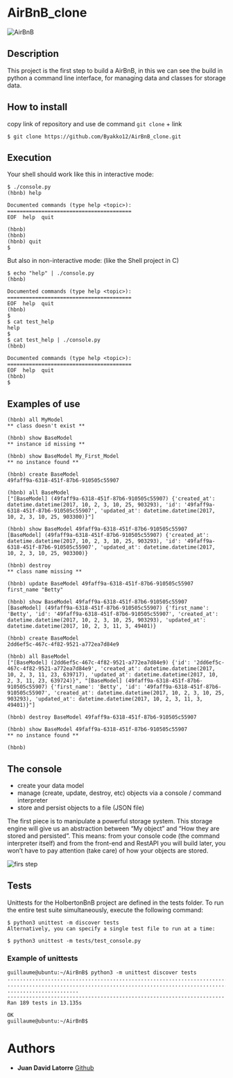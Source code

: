 # AirBnB_clone
![AirBnB](https://drive.google.com/uc?export=view&id=11YSb1Q1uCtVta-UWQk0R--Ds2GXiwCTP)
## Description

This project is the first step to build a AirBnB, in this we can see 
the build in python a command line interface, for managing data and classes 
for storage data.

## How to install
copy link of repository and use de command `git clone` + link

`$ git clone https://github.com/Byakko12/AirBnB_clone.git`


## Execution

Your shell should work like this in interactive mode:

    
    $ ./console.py
    (hbnb) help
        
    Documented commands (type help <topic>):
    ========================================
    EOF  help  quit

    (hbnb) 
    (hbnb) 
    (hbnb) quit
    $
    
But also in non-interactive mode: (like the Shell project in C)


    $ echo "help" | ./console.py
    (hbnb)

    Documented commands (type help <topic>):
    ========================================
    EOF  help  quit
    (hbnb) 
    $
    $ cat test_help
    help
    $
    $ cat test_help | ./console.py
    (hbnb)

    Documented commands (type help <topic>):
    ========================================
    EOF  help  quit
    (hbnb) 
    $

## Examples of use

    (hbnb) all MyModel
    ** class doesn't exist **

    (hbnb) show BaseModel
    ** instance id missing **

    (hbnb) show BaseModel My_First_Model
    ** no instance found **

    (hbnb) create BaseModel
    49faff9a-6318-451f-87b6-910505c55907

    (hbnb) all BaseModel
    ["[BaseModel] (49faff9a-6318-451f-87b6-910505c55907) {'created_at': datetime.datetime(2017, 10, 2, 3, 10, 25, 903293), 'id': '49faff9a-6318-451f-87b6-910505c55907', 'updated_at': datetime.datetime(2017, 10, 2, 3, 10, 25, 903300)}"]

    (hbnb) show BaseModel 49faff9a-6318-451f-87b6-910505c55907
    [BaseModel] (49faff9a-6318-451f-87b6-910505c55907) {'created_at': datetime.datetime(2017, 10, 2, 3, 10, 25, 903293), 'id': '49faff9a-6318-451f-87b6-910505c55907', 'updated_at': datetime.datetime(2017, 10, 2, 3, 10, 25, 903300)}

    (hbnb) destroy
    ** class name missing **

    (hbnb) update BaseModel 49faff9a-6318-451f-87b6-910505c55907 first_name "Betty"

    (hbnb) show BaseModel 49faff9a-6318-451f-87b6-910505c55907
    [BaseModel] (49faff9a-6318-451f-87b6-910505c55907) {'first_name': 'Betty', 'id': '49faff9a-6318-451f-87b6-910505c55907', 'created_at': datetime.datetime(2017, 10, 2, 3, 10, 25, 903293), 'updated_at': datetime.datetime(2017, 10, 2, 3, 11, 3, 49401)}

    (hbnb) create BaseModel
    2dd6ef5c-467c-4f82-9521-a772ea7d84e9

    (hbnb) all BaseModel
    ["[BaseModel] (2dd6ef5c-467c-4f82-9521-a772ea7d84e9) {'id': '2dd6ef5c-467c-4f82-9521-a772ea7d84e9', 'created_at': datetime.datetime(2017, 10, 2, 3, 11, 23, 639717), 'updated_at': datetime.datetime(2017, 10, 2, 3, 11, 23, 639724)}", "[BaseModel] (49faff9a-6318-451f-87b6-910505c55907) {'first_name': 'Betty', 'id': '49faff9a-6318-451f-87b6-910505c55907', 'created_at': datetime.datetime(2017, 10, 2, 3, 10, 25, 903293), 'updated_at': datetime.datetime(2017, 10, 2, 3, 11, 3, 49401)}"]

    (hbnb) destroy BaseModel 49faff9a-6318-451f-87b6-910505c55907

    (hbnb) show BaseModel 49faff9a-6318-451f-87b6-910505c55907
    ** no instance found **

    (hbnb) 

## The console
- create your data model
- manage (create, update, destroy, etc) objects via a console / command interpreter
- store and persist objects to a file (JSON file)

The first piece is to manipulate a powerful storage system. This storage engine will give us an abstraction between “My object” and “How they are stored and persisted”. This means: from your console code (the command interpreter itself) and from the front-end and RestAPI you will build later, you won’t have to pay attention (take care) of how your objects are stored.

![firs step](https://drive.google.com/uc?export=view&id=1RVFLseW3BE5eaGQKOAVaHrKyX0kHvlKt)

## Tests

Unittests for the HolbertonBnB project are defined in the tests folder. To run the entire test suite simultaneously, execute the following command:

    $ python3 unittest -m discover tests
    Alternatively, you can specify a single test file to run at a time:

    $ python3 unittest -m tests/test_console.py

### Example of unittests
    guillaume@ubuntu:~/AirBnB$ python3 -m unittest discover tests
    ...................................................................................
    ...................................................................................
    .......................
    ----------------------------------------------------------------------
    Ran 189 tests in 13.135s

    OK
    guillaume@ubuntu:~/AirBnB$

# Authors
- **Juan David Latorre** [Github](https://github.com/Byakko12)